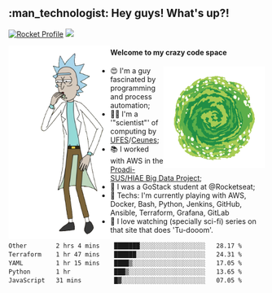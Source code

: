 
<h2> :man_technologist: Hey guys! What's up?!</h2>
                                                                         
[![Rocket Profile](https://img.shields.io/static/v1?label=Rocketseat&message=Profile&colorA=purple&color=black&logo=Rocket&logoColor=white)](https://app.rocketseat.com.br/me/elyabe)
<a href="https://www.linkedin.com/in/elyabe/"><img src="https://img.shields.io/badge/LinkedIn-informational?logo=linkedin"/></a>

<img align='left' src="https://raw.githubusercontent.com/Elyabe/Elyabe/master/images/rick-dancing.gif" width='200'>

                       
#### Welcome to my crazy code space 
<img align='right' src="https://raw.githubusercontent.com/Elyabe/elyabe/master/images/portal-3.gif" width='200'>

- :heart_eyes: I'm a guy fascinated by programming and process automation; 
- :office_worker: I'm a '"scientist"' of computing by [UFES](http://ufes.br)/[Ceunes](http://ceunes.ufes.br);
- :books: I worked with AWS in the [Proadi-SUS/HIAE Big Data Project](https://www.einstein.br/responsabilidade-social/atuacao-com-o-ministerio-da-saude/proadi-sus);
- :rocket: I was a GoStack student at @Rocketseat;
- :green_heart: Techs: I'm currently playing with AWS, Docker, Bash, Python, Jenkins, GitHub, Ansible, Terraform, Grafana, GitLab
- :movie_camera: I love watching (specially sci-fi) series on that site that does 'Tu-dooom'.

<!--START_SECTION:waka-->

```txt
Other        2 hrs 4 mins    ███████░░░░░░░░░░░░░░░░░░   28.17 %
Terraform    1 hr 47 mins    ██████░░░░░░░░░░░░░░░░░░░   24.31 %
YAML         1 hr 15 mins    ████▒░░░░░░░░░░░░░░░░░░░░   17.05 %
Python       1 hr            ███▒░░░░░░░░░░░░░░░░░░░░░   13.65 %
JavaScript   31 mins         █▓░░░░░░░░░░░░░░░░░░░░░░░   07.05 %
```

<!--END_SECTION:waka-->
